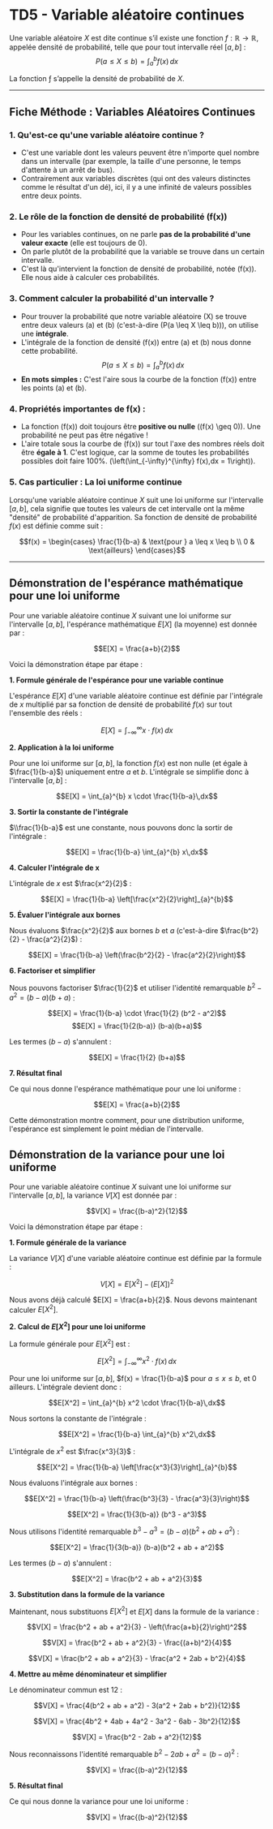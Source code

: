 # TD5 - Variable aléatoire continues 

Une variable aléatoire $X$ est dite continue s’il existe une fonction $f : \mathbb{R} \to \mathbb{R}$, appelée densité de probabilité, telle que pour tout intervalle réel $[a, b]$ :
$$
P(a \leq X \leq b) = \int_{a}^{b} f(x)\,dx
$$

La fonction ƒ s’appelle la densité de probabilité de $X$.

---

## Fiche Méthode : Variables Aléatoires Continues

### 1. Qu'est-ce qu'une variable aléatoire continue ?

*   C'est une variable dont les valeurs peuvent être n'importe quel nombre dans un intervalle (par exemple, la taille d'une personne, le temps d'attente à un arrêt de bus).
*   Contrairement aux variables discrètes (qui ont des valeurs distinctes comme le résultat d'un dé), ici, il y a une infinité de valeurs possibles entre deux points.

### 2. Le rôle de la fonction de densité de probabilité (**f(x)**)

*   Pour les variables continues, on ne parle **pas de la probabilité d'une valeur exacte** (elle est toujours de 0).
*   On parle plutôt de la probabilité que la variable se trouve dans un certain intervalle.
*   C'est là qu'intervient la fonction de densité de probabilité, notée \(f(x)\). Elle nous aide à calculer ces probabilités.

### 3. Comment calculer la probabilité d'un intervalle ?

*   Pour trouver la probabilité que notre variable aléatoire \(X\) se trouve entre deux valeurs \(a\) et \(b\) (c'est-à-dire \(P(a \leq X \leq b)\)), on utilise une **intégrale**.
*   L'intégrale de la fonction de densité \(f(x)\) entre \(a\) et \(b\) nous donne cette probabilité.
    $$P(a \leq X \leq b) = \int_{a}^{b} f(x)\,dx$$
*   **En mots simples :** C'est l'aire sous la courbe de la fonction \(f(x)\) entre les points \(a\) et \(b\).

### 4. Propriétés importantes de **f(x)** :

*   La fonction \(f(x)\) doit toujours être **positive ou nulle** (\(f(x) \geq 0\)). Une probabilité ne peut pas être négative !
*   L'aire totale sous la courbe de \(f(x)\) sur tout l'axe des nombres réels doit être **égale à 1**. C'est logique, car la somme de toutes les probabilités possibles doit faire 100%. \(\left(\int_{-\infty}^{\infty} f(x)\,dx = 1\right)\).

### 5. Cas particulier : La loi uniforme continue

Lorsqu'une variable aléatoire continue $X$ suit une loi uniforme sur l'intervalle $[a, b]$, cela signifie que toutes les valeurs de cet intervalle ont la même "densité" de probabilité d'apparition. Sa fonction de densité de probabilité $f(x)$ est définie comme suit :

$$f(x) = \begin{cases}
\frac{1}{b-a} & \text{pour } a \leq x \leq b \\
0 & \text{ailleurs}
\end{cases}$$

---

## Démonstration de l'espérance mathématique pour une loi uniforme

Pour une variable aléatoire continue $X$ suivant une loi uniforme sur l'intervalle $[a, b]$, l'espérance mathématique $E[X]$ (la moyenne) est donnée par :

$$E[X] = \frac{a+b}{2}$$

Voici la démonstration étape par étape :

**1. Formule générale de l'espérance pour une variable continue**

L'espérance $E[X]$ d'une variable aléatoire continue est définie par l'intégrale de $x$ multiplié par sa fonction de densité de probabilité $f(x)$ sur tout l'ensemble des réels :

$$E[X] = \int_{-\infty}^{\infty} x \cdot f(x)\,dx$$

**2. Application à la loi uniforme**

Pour une loi uniforme sur $[a, b]$, la fonction $f(x)$ est non nulle (et égale à $\frac{1}{b-a}$) uniquement entre $a$ et $b$. L'intégrale se simplifie donc à l'intervalle $[a, b]$ :

$$E[X] = \int_{a}^{b} x \cdot \frac{1}{b-a}\,dx$$

**3. Sortir la constante de l'intégrale**

$\\frac{1}{b-a}$ est une constante, nous pouvons donc la sortir de l'intégrale :

$$E[X] = \frac{1}{b-a} \int_{a}^{b} x\,dx$$

**4. Calculer l'intégrale de x**

L'intégrale de $x$ est $\frac{x^2}{2}$ :

$$E[X] = \frac{1}{b-a} \left[\frac{x^2}{2}\right]_{a}^{b}$$

**5. Évaluer l'intégrale aux bornes**

Nous évaluons $\frac{x^2}{2}$ aux bornes $b$ et $a$ (c'est-à-dire $\frac{b^2}{2} - \frac{a^2}{2}$) :

$$E[X] = \frac{1}{b-a} \left(\frac{b^2}{2} - \frac{a^2}{2}\right)$$

**6. Factoriser et simplifier**

Nous pouvons factoriser $\frac{1}{2}$ et utiliser l'identité remarquable $b^2 - a^2 = (b-a)(b+a)$ :

$$E[X] = \frac{1}{b-a} \cdot \frac{1}{2} (b^2 - a^2)$$
$$E[X] = \frac{1}{2(b-a)} (b-a)(b+a)$$

Les termes $(b-a)$ s'annulent :

$$E[X] = \frac{1}{2} (b+a)$$

**7. Résultat final**

Ce qui nous donne l'espérance mathématique pour une loi uniforme :

$$E[X] = \frac{a+b}{2}$$

Cette démonstration montre comment, pour une distribution uniforme, l'espérance est simplement le point médian de l'intervalle. 


## Démonstration de la variance pour une loi uniforme

Pour une variable aléatoire continue $X$ suivant une loi uniforme sur l'intervalle $[a, b]$, la variance $V[X]$ est donnée par :

$$V[X] = \frac{(b-a)^2}{12}$$

Voici la démonstration étape par étape :

**1. Formule générale de la variance**

La variance $V[X]$ d'une variable aléatoire continue est définie par la formule :

$$V[X] = E[X^2] - (E[X])^2$$

Nous avons déjà calculé $E[X] = \frac{a+b}{2}$. Nous devons maintenant calculer $E[X^2]$.

**2. Calcul de $E[X^2]$ pour une loi uniforme**

La formule générale pour $E[X^2]$ est :

$$E[X^2] = \int_{-\infty}^{\infty} x^2 \cdot f(x)\,dx$$

Pour une loi uniforme sur $[a, b]$, $f(x) = \frac{1}{b-a}$ pour $a \leq x \leq b$, et $0$ ailleurs. L'intégrale devient donc :

$$E[X^2] = \int_{a}^{b} x^2 \cdot \frac{1}{b-a}\,dx$$

Nous sortons la constante de l'intégrale :

$$E[X^2] = \frac{1}{b-a} \int_{a}^{b} x^2\,dx$$

L'intégrale de $x^2$ est $\frac{x^3}{3}$ :

$$E[X^2] = \frac{1}{b-a} \left[\frac{x^3}{3}\right]_{a}^{b}$$

Nous évaluons l'intégrale aux bornes :

$$E[X^2] = \frac{1}{b-a} \left(\frac{b^3}{3} - \frac{a^3}{3}\right)$$

$$E[X^2] = \frac{1}{3(b-a)} (b^3 - a^3)$$

Nous utilisons l'identité remarquable $b^3 - a^3 = (b-a)(b^2 + ab + a^2)$ :

$$E[X^2] = \frac{1}{3(b-a)} (b-a)(b^2 + ab + a^2)$$

Les termes $(b-a)$ s'annulent :

$$E[X^2] = \frac{b^2 + ab + a^2}{3}$$

**3. Substitution dans la formule de la variance**

Maintenant, nous substituons $E[X^2]$ et $E[X]$ dans la formule de la variance :

$$V[X] = \frac{b^2 + ab + a^2}{3} - \left(\frac{a+b}{2}\right)^2$$

$$V[X] = \frac{b^2 + ab + a^2}{3} - \frac{(a+b)^2}{4}$$

$$V[X] = \frac{b^2 + ab + a^2}{3} - \frac{a^2 + 2ab + b^2}{4}$$

**4. Mettre au même dénominateur et simplifier**

Le dénominateur commun est 12 :

$$V[X] = \frac{4(b^2 + ab + a^2) - 3(a^2 + 2ab + b^2)}{12}$$

$$V[X] = \frac{4b^2 + 4ab + 4a^2 - 3a^2 - 6ab - 3b^2}{12}$$

$$V[X] = \frac{b^2 - 2ab + a^2}{12}$$

Nous reconnaissons l'identité remarquable $b^2 - 2ab + a^2 = (b-a)^2$ :

$$V[X] = \frac{(b-a)^2}{12}$$

**5. Résultat final**

Ce qui nous donne la variance pour une loi uniforme :

$$V[X] = \frac{(b-a)^2}{12}$$ 


